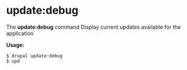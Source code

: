 # update:debug
The **update:debug** command Display current updates available for the application

**Usage:**
```
$ drupal update:debug 
$ upd  
```
